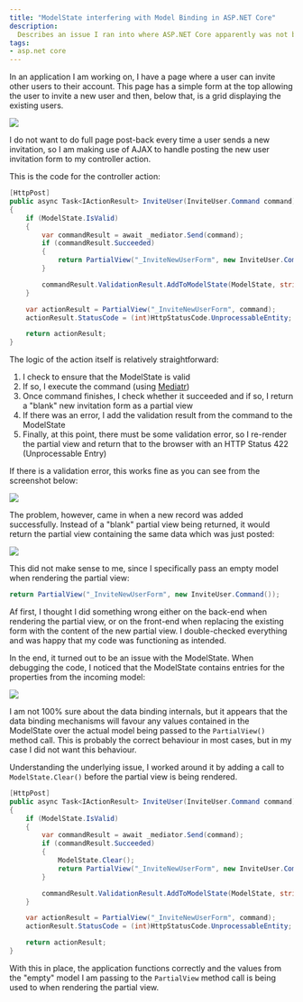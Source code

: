 ```yaml
---
title: "ModelState interfering with Model Binding in ASP.NET Core"
description:
  Describes an issue I ran into where ASP.NET Core apparently was not binding to my model correctly which turned out to be a case of ModelState interfering.
tags:
- asp.net core
---
```


In an application I am working on, I have a page where a user can invite other users to their account. This page has a simple form at the top allowing the user to invite a new user and then, below that, is a grid displaying the existing users.

![](/images/blog/2019-03-18-modelstate-overriding-model-binding-aspnet-core/form-with-grid.png)

I do not want to do full page post-back every time a user sends a new invitation, so I am making use of AJAX to handle posting the new user invitation form to my controller action.

This is the code for the controller action:

```csharp
[HttpPost]
public async Task<IActionResult> InviteUser(InviteUser.Command command)
{
    if (ModelState.IsValid)
    {
        var commandResult = await _mediator.Send(command);
        if (commandResult.Succeeded)
        {
            return PartialView("_InviteNewUserForm", new InviteUser.Command());
        }

        commandResult.ValidationResult.AddToModelState(ModelState, string.Empty);
    }

    var actionResult = PartialView("_InviteNewUserForm", command);
    actionResult.StatusCode = (int)HttpStatusCode.UnprocessableEntity;

    return actionResult;
}
```

The logic of the action itself is relatively straightforward:

1. I check to ensure that the ModelState is valid
1. If so, I execute the command (using [Mediatr](https://github.com/jbogard/MediatR))
1. Once command finishes, I check whether it succeeded and if so, I return a "blank" new invitation form as a partial view
1. If there was an error, I add the validation result from the command to the ModelState
1. Finally, at this point, there must be some validation error, so I re-render the partial view and return that to the browser with an HTTP Status 422 (Unprocessable Entry)

If there is a validation error, this works fine as you can see from the screenshot below:

![](/images/blog/2019-03-18-modelstate-overriding-model-binding-aspnet-core/validation-error.png)

The problem, however, came in when a new record was added successfully. Instead of a "blank" partial view being returned, it would return the partial view containing the same data which was just posted:

![](/images/blog/2019-03-18-modelstate-overriding-model-binding-aspnet-core/form-data-not-cleared.png)

This did not make sense to me, since I specifically pass an empty model when rendering the partial view:

```csharp
return PartialView("_InviteNewUserForm", new InviteUser.Command());
```

Af first, I thought I did something wrong either on the back-end when rendering the partial view, or on the front-end when replacing the existing form with the content of the new partial view. I double-checked everything and was happy that my code was functioning as intended.

In the end, it turned out to be an issue with the ModelState. When debugging the code, I noticed that the ModelState contains entries for the properties from the incoming model:

![](/images/blog/2019-03-18-modelstate-overriding-model-binding-aspnet-core/model-state.png)

I am not 100% sure about the data binding internals, but it appears that the data binding mechanisms will favour any values contained in the ModelState over the actual model being passed to the `PartialView()` method call. This is probably the correct behaviour in most cases, but in my case I did not want this behaviour.

Understanding the underlying issue, I worked around it by adding a call to `ModelState.Clear()` before the partial view is being rendered.

```csharp
[HttpPost]
public async Task<IActionResult> InviteUser(InviteUser.Command command)
{
    if (ModelState.IsValid)
    {
        var commandResult = await _mediator.Send(command);
        if (commandResult.Succeeded)
        {
            ModelState.Clear();
            return PartialView("_InviteNewUserForm", new InviteUser.Command());
        }

        commandResult.ValidationResult.AddToModelState(ModelState, string.Empty);
    }

    var actionResult = PartialView("_InviteNewUserForm", command);
    actionResult.StatusCode = (int)HttpStatusCode.UnprocessableEntity;

    return actionResult;
}
```

With this in place, the application functions correctly and the values from the "empty" model I am passing to the `PartialView` method call is being used to when rendering the partial view.